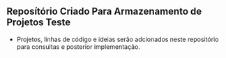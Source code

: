 ## Reposítório Criado Para Armazenamento de Projetos Teste

- Projetos, linhas de código e ideias serão adcionados neste repositório para consultas e posterior implementação.
